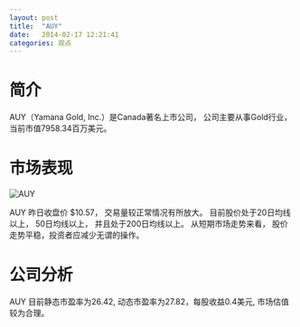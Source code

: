 ```yaml
---
layout: post
title:  "AUY"
date:   2014-02-17 12:21:41
categories: 观点
---
```


# 简介
AUY（Yamana Gold, Inc.）是Canada著名上市公司，
公司主要从事Gold行业，当前市值7958.34百万美元。

# 市场表现

![AUY](http://finviz.com/chart.ashx?t=AUY&ty=c&ta=1&p=d&s=l)

AUY 昨日收盘价 $10.57，
交易量较正常情况有所放大。
目前股价处于20日均线以上，
50日均线以上，
并且处于200日均线以上。
从短期市场走势来看，
股价走势平稳，投资者应减少无谓的操作。

# 公司分析
AUY 目前静态市盈率为26.42, 动态市盈率为27.82，每股收益0.4美元,
市场估值较为合理。
